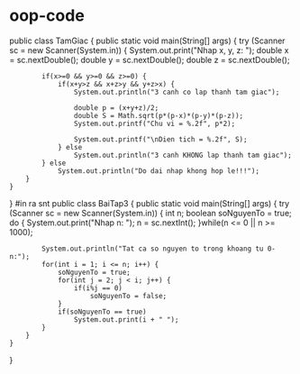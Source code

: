 # oop-code

public class TamGiac {
	public static void main(String[] args) {
		try (Scanner sc = new Scanner(System.in)) {
			System.out.print("Nhap x, y, z: ");
			double x = sc.nextDouble();
			double y = sc.nextDouble();
			double z = sc.nextDouble();
			
			if(x>=0 && y>=0 && z>=0) {
				if(x+y>z && x+z>y && y+z>x) {
					System.out.println("3 canh co lap thanh tam giac");
					
					double p = (x+y+z)/2;
					double S = Math.sqrt(p*(p-x)*(p-y)*(p-z));
					System.out.printf("Chu vi = %.2f", p*2);
					
					System.out.printf("\nDien tich = %.2f", S);
				} else 
					System.out.println("3 canh KHONG lap thanh tam giac");
			} else
				System.out.println("Do dai nhap khong hop le!!!");
		}
	}
}
#in ra snt
public class BaiTap3 {
	public static void main(String[] args) {
		try (Scanner sc = new Scanner(System.in)) {
			int n;
			boolean soNguyenTo = true;
			do {
				System.out.print("Nhap n: ");
				n = sc.nextInt();
			}while(n <= 0 || n >= 1000);
			
			System.out.println("Tat ca so nguyen to trong khoang tu 0-n:");
			for(int i = 1; i <= n; i++) {
				soNguyenTo = true;
				for(int j = 2; j < i; j++) {
					if(i%j == 0)
						soNguyenTo = false;
				}
				if(soNguyenTo == true)
					System.out.print(i + " ");
			}
		}
	}
}

